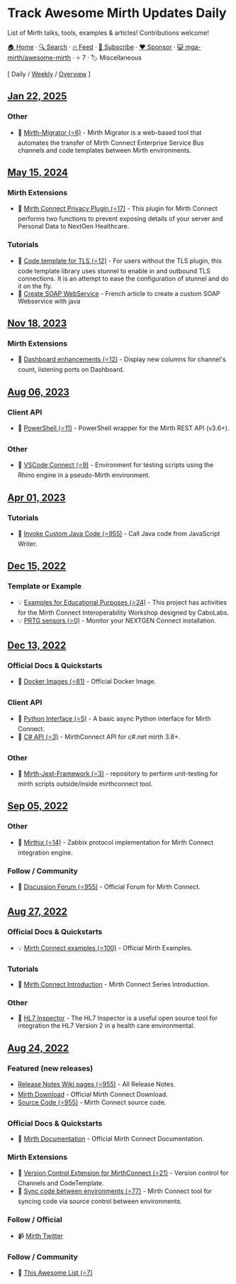 # Track Awesome Mirth Updates Daily

List of Mirth talks, tools, examples & articles! Contributions welcome! 

[🏠 Home](/README.md) · [🔍 Search](https://www.trackawesomelist.com/search/) · [🔥 Feed](https://www.trackawesomelist.com/mga-mirth/awesome-mirth/rss.xml) · [📮 Subscribe](https://trackawesomelist.us17.list-manage.com/subscribe?u=d2f0117aa829c83a63ec63c2f&id=36a103854c) · [❤️  Sponsor](https://github.com/sponsors/theowenyoung) · [😺 mga-mirth/awesome-mirth](https://github.com/mga-mirth/awesome-mirth) · ⭐ 7 · 🏷️ Miscellaneous

[ Daily / [Weekly](/content/mga-mirth/awesome-mirth/week/README.md) / [Overview](/content/mga-mirth/awesome-mirth/readme/README.md) ]

## [Jan 22, 2025](/content/2025/01/22/README.md)

### Other

*   🔧 [Mirth-Migrator (⭐6)](https://github.com/odoodo/Mirth-Migrator) - Mirth Migrator is a web-based tool that automates the transfer of Mirth Connect Enterprise Service Bus channels and code templates between Mirth environments.

## [May 15, 2024](/content/2024/05/15/README.md)

### Mirth Extensions

*   🔧 [Mirth Connect Privacy Plugin (⭐17)](https://github.com/tonygermano/mirth-user-privacy-plugin) - This plugin for Mirth Connect performs two functions to prevent exposing details of your server and Personal Data to NextGen Healthcare.

### Tutorials

*   📝 [Code template for TLS (⭐12)](https://github.com/pacmano1/mirthstunnel) - For users without the TLS plugin, this code template library uses stunnel to enable in and outbound TLS connections. It is an attempt to ease the configuration of stunnel and do it on the fly.
*   📝 [Create SOAP WebService](https://cboyer.github.io/developpement/mirth-webservice-soap/) - French article to create a custom SOAP Webservice with java

## [Nov 18, 2023](/content/2023/11/18/README.md)

### Mirth Extensions

*   🔧 [Dashboard enhancements (⭐12)](https://github.com/jonbartels/mirth-connect-dashboard-count) - Display new columns for channel's count, listening ports on Dashboard.

## [Aug 06, 2023](/content/2023/08/06/README.md)

### Client API

*   🔧 [PowerShell (⭐11)](https://github.com/naql/PS_Mirth) - PowerShell wrapper for the Mirth REST API (v3.6+).

### Other

*   🔧 [VSCode Connect (⭐9)](https://github.com/tonygermano/connect-vscode) - Environment for testing scripts using the Rhino engine in a pseudo-Mirth environment.

## [Apr 01, 2023](/content/2023/04/01/README.md)

### Tutorials

*   📝 [Invoke Custom Java Code (⭐955)](https://github.com/nextgenhealthcare/connect/wiki/Invoke-Custom-Java-Code) - Call Java code from JavaScript Writer.

## [Dec 15, 2022](/content/2022/12/15/README.md)

### Template or Example

*   💡 [Examples for Educational Purposes (⭐24)](https://github.com/ppazos/cabolabs-mirth) - This project has activities for the Mirth Connect Interoperability Workshop designed by CaboLabs.
*   💡 [PRTG sensors (⭐0)](https://github.com/0xLigety/PRTG-Healthcare) - Monitor your NEXTGEN Connect installation.

## [Dec 13, 2022](/content/2022/12/13/README.md)

### Official Docs & Quickstarts

*   🔧 [Docker Images (⭐81)](https://github.com/nextgenhealthcare/connect-docker) - Official Docker Image.

### Client API

*   🔧 [Python Interface (⭐5)](https://github.com/renalreg/python-mirth-client) - A basic async Python interface for Mirth Connect.
*   🔧 [C# API (⭐3)](https://github.com/feathersct/MirthConnect) - MirthConnect API for c#.net mirth 3.8+.

### Other

*   🔧 [Mirth-Jest-Framework (⭐3)](https://github.com/vibinernesto/Mirth-Jest-Framework) - repository to perform unit-testing for mirth scripts outside/inside mirthconnect tool.

## [Sep 05, 2022](/content/2022/09/05/README.md)

### Other

*   🔧 [Mirthix (⭐14)](https://github.com/cboyer/mirth-zabbix) - Zabbix protocol implementation for Mirth Connect integration engine.

### Follow / Community

*   📖 [Discussion Forum (⭐955)](https://github.com/nextgenhealthcare/connect/discussions) - Official Forum for Mirth Connect.

## [Aug 27, 2022](/content/2022/08/27/README.md)

### Official Docs & Quickstarts

*   💡 [Mirth Connect examples (⭐100)](https://github.com/nextgenhealthcare/connect-examples) - Official Mirth Examples.

### Tutorials

*   📝 [Mirth Connect Introduction](https://vigyanix.com/blog/mirth-connect-series-introduction/) - Mirth Connect Series Introduction.

### Other

*   🔧 [HL7 Inspector](https://bitbucket.org/crambow/hl7inspector/wiki/Home) - The HL7 Inspector is a useful open source tool for integration the HL7 Version 2 in a health care environmental.

## [Aug 24, 2022](/content/2022/08/24/README.md)

### Featured (new releases)

*   [Release Notes Wiki pages (⭐955)](https://github.com/nextgenhealthcare/connect/wiki/Release-Notes) - All Release Notes.
*   [Mirth Download](https://www.nextgen.com/products-and-services/mirth-connect-downloads) - Official Mirth Connect Download.
*   [Source Code (⭐955)](https://github.com/nextgenhealthcare/connect) - Mirth Connect source code.

### Official Docs & Quickstarts

*   📖 [Mirth Documentation](https://docs.nextgen.com/bundle/Mirth_User_Guide_41/page/connect/connect/topics/c_Getting_Started_mirth_connect_ug.html) - Official Mirth Connect Documentation.

### Mirth Extensions

*   🔧 [Version Control Extension for MirthConnect (⭐21)](https://github.com/kayyagari/git-ext) - Version control for Channels and CodeTemplate.
*   🔧 [Sync code between environments (⭐77)](https://github.com/SagaHealthcareIT/mirthsync) - Mirth Connect tool for syncing code via source control between environments.

### Follow / Official

*   📹 [Mirth Twitter](https://www.twitter.com/nextgen)

### Follow / Community

*   📖 [This Awesome List (⭐7)](https://github.com/mga-mirth/awesome-mirth)